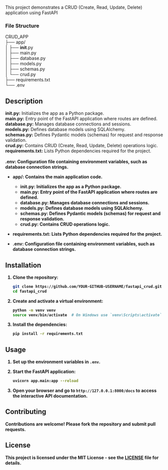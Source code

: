 This project demonstrates a CRUD (Create, Read, Update, Delete) application using FastAPI 

<h3>File Structure</h3>

CRUD_APP <br>
├── app/ <br>
│   ├── __init__.py<br>
│   ├── main.py<br>
│   ├── database.py<br>
│   ├── models.py<br>
│   ├── schemas.py<br>
│   └── crud.py<br>
├── requirements.txt<br>
└── .env<br>

<h2>Description</h2>
<b>init.py:</b> Initializes the app as a Python package.<br>
<b>main.py:</b> Entry point of the FastAPI application where routes are defined.<br>
<b>database.py:</b> Manages database connections and sessions.<br>
<b>models.py:</b> Defines database models using SQLAlchemy.<br>
<b>schemas.py:</b> Defines Pydantic models (schemas) for request and response validation.<br>
<b>crud.py:</b> Contains CRUD (Create, Read, Update, Delete) operations logic.<br>
<b>requirements.txt:</b> Lists Python dependencies required for the project.<br>
<b><br>
<b>.env:</b> Configuration file containing environment variables, such as database connection strings.<br>



- **app/**: Contains the main application code.
  - **__init__.py**: Initializes the app as a Python package.
  - **main.py**: Entry point of the FastAPI application where routes are defined.
  - **database.py**: Manages database connections and sessions.
  - **models.py**: Defines database models using SQLAlchemy.
  - **schemas.py**: Defines Pydantic models (schemas) for request and response validation.
  - **crud.py**: Contains CRUD operations logic.

- **requirements.txt**: Lists Python dependencies required for the project.
- **.env**: Configuration file containing environment variables, such as database connection strings.

## Installation

1. Clone the repository:

    ```sh
    git clone https://github.com/YOUR-GITHUB-USERNAME/fastapi_crud.git
    cd fastapi_crud
    ```

2. Create and activate a virtual environment:

    ```sh
    python -m venv venv
    source venv/bin/activate  # On Windows use `venv\Scripts\activate`
    ```

3. Install the dependencies:

    ```sh
    pip install -r requirements.txt
    ```

## Usage

1. Set up the environment variables in `.env`.
2. Start the FastAPI application:

    ```sh
    uvicorn app.main:app --reload
    ```

3. Open your browser and go to `http://127.0.0.1:8000/docs` to access the interactive API documentation.

## Contributing

Contributions are welcome! Please fork the repository and submit pull requests.

## License

This project is licensed under the MIT License - see the [LICENSE](LICENSE) file for details.

